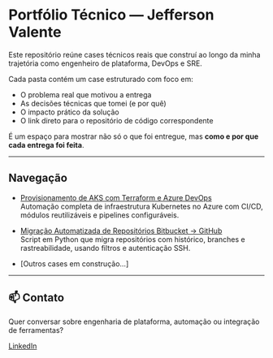 # Portfólio Técnico — Jefferson Valente

Este repositório reúne cases técnicos reais que construí ao longo da minha trajetória como engenheiro de plataforma, DevOps e SRE.

Cada pasta contém um case estruturado com foco em:

- O problema real que motivou a entrega
- As decisões técnicas que tomei (e por quê)
- O impacto prático da solução
- O link direto para o repositório de código correspondente

É um espaço para mostrar não só o que foi entregue, mas **como e por que cada entrega foi feita**.

---

## Navegação

- [Provisionamento de AKS com Terraform e Azure DevOps](./aks-terraform-case/case.md)  
  Automação completa de infraestrutura Kubernetes no Azure com CI/CD, módulos reutilizáveis e pipelines configuráveis.

- [Migração Automatizada de Repositórios Bitbucket → GitHub](./bitbucket-to-github-case/case.md)  
  Script em Python que migra repositórios com histórico, branches e rastreabilidade, usando filtros e autenticação SSH.

- [Outros cases em construção...]

---

## 📫 Contato

Quer conversar sobre engenharia de plataforma, automação ou integração de ferramentas?

[LinkedIn](https://www.linkedin.com/in/jefferson-hoy-valente/)
